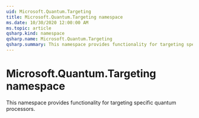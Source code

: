 ```yaml
---
uid: Microsoft.Quantum.Targeting
title: Microsoft.Quantum.Targeting namespace
ms.date: 10/30/2020 12:00:00 AM
ms.topic: article
qsharp.kind: namespace
qsharp.name: Microsoft.Quantum.Targeting
qsharp.summary: This namespace provides functionality for targeting specific quantum processors.
---
```


# Microsoft.Quantum.Targeting namespace

This namespace provides functionality for targeting specific quantum processors.

